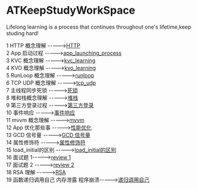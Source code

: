 # ATKeepStudyWorkSpace
Lifelong learning is a process that continues throughout one's lifetime,keep studing hard!


1 HTTP 概念理解 ----->[HTTP](https://github.com/AlexanderYeah/ATKeepStudyWorkSpace/blob/master/http.md)  
2 App  启动过程 ----->[app_launching_process](https://github.com/AlexanderYeah/ATKeepStudyWorkSpace/blob/master/app_launching_process.md)   
3 KVC  概念理解 ----->[kvc_learning](https://github.com/AlexanderYeah/ATKeepStudyWorkSpace/blob/master/kvc_learning.md)  
4 KVO  概念理解 ----->[kvo_learning](https://github.com/AlexanderYeah/ATKeepStudyWorkSpace/blob/master/kvo_learning.md)    
5 RunLoop 概念理解 ----->[runloop](https://github.com/AlexanderYeah/ATKeepStudyWorkSpace/blob/master/runloop%E6%A6%82%E5%BF%B5.md)  
6 TCP UDP  概念理解 ----->[tcp_udp](https://github.com/AlexanderYeah/ATKeepStudyWorkSpace/blob/master/tcp_udp.md)   
7 主线程同步死锁 ----->[死锁](https://github.com/AlexanderYeah/ATKeepStudyWorkSpace/blob/master/GCD_%E4%B8%BB%E7%BA%BF%E7%A8%8B%E5%90%8C%E6%AD%A5%E6%AD%BB%E9%94%81.md)  
8 堆和栈概念理解 ----->[堆栈](https://github.com/AlexanderYeah/ATKeepStudyWorkSpace/blob/master/%E5%A0%86%E5%92%8C%E6%A0%88.md)    
9 第三方登录过程 ----->[第三方登录](https://github.com/AlexanderYeah/ATKeepStudyWorkSpace/blob/master/%E4%B8%89%E6%96%B9%E7%99%BB%E5%BD%95.md)  
10 事件响应 ----->[事件响应](https://github.com/AlexanderYeah/ATKeepStudyWorkSpace/blob/master/%E4%BA%8B%E4%BB%B6%E5%93%8D%E5%BA%94.md)  
11 mvvm 概念理解 ----->[mvvm](https://github.com/AlexanderYeah/ATKeepStudyWorkSpace/blob/master/mvvm.md)  
12 App 优化那些事 ----->[性能优化](https://github.com/AlexanderYeah/ATKeepStudyWorkSpace/blob/master/app%26tableveiw%E4%BC%98%E5%8C%96.md)  
13 GCD 信号量 ----->[GCD 信号量](https://github.com/AlexanderYeah/ATKeepStudyWorkSpace/blob/master/GCD%E4%BF%A1%E5%8F%B7%E9%87%8F.md)    
14 属性修饰符 ----->[属性修饰符](https://github.com/AlexanderYeah/ATKeepStudyWorkSpace/blob/master/property_learn.md)    
15 load_initial的区别 ----->[load_initial的区别](https://github.com/AlexanderYeah/ATKeepStudyWorkSpace/blob/master/load_initial.md)    
16 面试题 1----->[review 1](https://github.com/AlexanderYeah/ATKeepStudyWorkSpace/blob/master/review1.md)  
17 面试题 2 ----->[review 2](https://github.com/AlexanderYeah/ATKeepStudyWorkSpace/blob/master/review2.md)    
18 RSA 理解 ----->[RSA](https://github.com/AlexanderYeah/ATKeepStudyWorkSpace/blob/master/RSA.md)   
19 函数递归调用自己 内存泄露 程序崩溃----->[递归调用自己](https://github.com/AlexanderYeah/ATKeepStudyWorkSpace/blob/master/%E5%86%85%E5%AD%981.md) 
